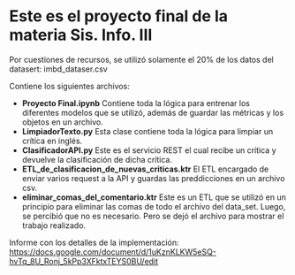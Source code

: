 # Este es el proyecto final de la materia Sis. Info. III

Por cuestiones de recursos, se utilizó solamente el 20% de los datos del datasert: imbd_dataser.csv

Contiene los siguientes archivos:
- **Proyecto Final.ipynb** Contiene toda la lógica para entrenar los diferentes modelos que se utilizó, además de guardar las métricas y los objetos en un archivo.
- **LimpiadorTexto.py** Esta clase contiene toda la lógica para limpiar un crítica en inglés.
- **ClasificadorAPI.py** Este es el servicio REST el cual recibe un crítica y devuelve la clasificación de dicha crítica.
- **ETL_de_clasificacion_de_nuevas_criticas.ktr** El ETL encargado de enviar varios request a la API y guardas las preddicciones en un archivo csv.
- **eliminar_comas_del_comentario.ktr** Este es un ETL que se utilizó en un principio para eliminar las comas de todo el archivo del data_set. Luego, se percibió que no es necesario. Pero se dejó el archivo para mostrar el trabajo realizado.

Informe con los detalles de la implementación:
https://docs.google.com/document/d/1uKznKLKW5eSQ-hvTq_8U_Ronj_5kPp3XFktxTEYS0BU/edit
